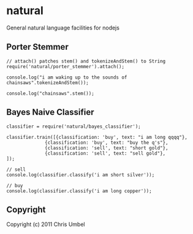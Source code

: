natural
=======

General natural language facilities for nodejs

Porter Stemmer
--------------

    // attach() patches stem() and tokenizeAndStem() to String
    require('natural/porter_stemmer').attach();

    console.log("i am waking up to the sounds of chainsaws".tokenizeAndStem());

    console.log("chainsaws".stem());

Bayes Naive Classifier
----------------------

    classifier = require('natural/bayes_classifier');

    classifier.train([{classification: 'buy', text: "i am long qqqq"},
                  {classification: 'buy', text: "buy the q's"},
                  {classification: 'sell', text: "short gold"},
                  {classification: 'sell', text: "sell gold"},
    ]);

    // sell
    console.log(classifier.classify('i am short silver'));

    // buy
    console.log(classifier.classify('i am long copper'));

Copyright
---------

Copyright (c) 2011 Chris Umbel
